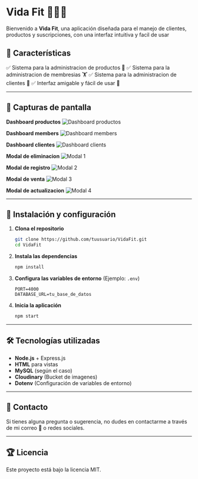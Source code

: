 # Vida Fit 🏋️‍♂️🥗

Bienvenido a **Vida Fit**, una aplicación diseñada para el manejo de clientes, productos y suscripciones, con una interfaz intuitiva y facil de usar

## 📌 Características

✅ Sistema para la administracion de productos 🔐 ✅ Sistema para la administracion de membresias 🏋️ ✅ Sistema para la administracion de clientes 🥦 ✅ Interfaz amigable y fácil de usar 🎨

---

## 📸 Capturas de pantalla

**Dashboard productos**
![Dashboard productos](https://res.cloudinary.com/dohogoidz/image/upload/v1739765297/Captura_de_pantalla_2025-02-16_220059_zkxiuu.png)

**Dashboard members**
![Dashboard members](https://res.cloudinary.com/dohogoidz/image/upload/v1739765297/Captura_de_pantalla_2025-02-16_220448_ic8lme.png)

**Dashboard clientes**
![Dashboard clients](https://res.cloudinary.com/dohogoidz/image/upload/v1739765299/Captura_de_pantalla_2025-02-16_220718_rh934u.png)

**Modal de eliminacion**
![Modal 1](https://res.cloudinary.com/dohogoidz/image/upload/v1739765299/Captura_de_pantalla_2025-02-16_220628_ppurq9.png)

**Modal de registro**
![Modal 2](https://res.cloudinary.com/dohogoidz/image/upload/v1739765299/Captura_de_pantalla_2025-02-16_220535_y3krd0.png)

**Modal de venta**
![Modal 3](https://res.cloudinary.com/dohogoidz/image/upload/v1739765299/Captura_de_pantalla_2025-02-16_220654_rpty5h.png)

**Modal de actualizacion**
![Modal 4](https://res.cloudinary.com/dohogoidz/image/upload/v1739765299/Captura_de_pantalla_2025-02-16_220555_dqxewo.png)

---

## 🚀 Instalación y configuración

1. **Clona el repositorio**
   ```sh
   git clone https://github.com/tuusuario/VidaFit.git
   cd VidaFit
   ```
2. **Instala las dependencias**
   ```sh
   npm install
   ```
3. **Configura las variables de entorno** (Ejemplo: `.env`)
   ```env
   PORT=4000
   DATABASE_URL=tu_base_de_datos
   ```
4. **Inicia la aplicación**
   ```sh
   npm start
   ```

---

## 🛠️ Tecnologías utilizadas

- **Node.js** + Express.js
- **HTML** para vistas
- **MySQL** (según el caso)
- **Cloudinary** (Bucket de imagenes)
- **Dotenv** (Configuración de variables de entorno)

---

## 📩 Contacto

Si tienes alguna pregunta o sugerencia, no dudes en contactarme a través de mi correo 📧 o redes sociales.

---

## 🏆 Licencia

Este proyecto está bajo la licencia MIT.